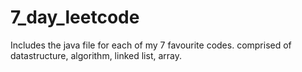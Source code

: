 # 7_day_leetcode
Includes the java file for each of my 7 favourite codes.
comprised of datastructure, algorithm, linked list, array.
 
